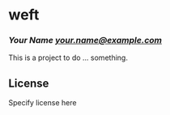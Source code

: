 # weft
### _Your Name <your.name@example.com>_

This is a project to do ... something.

## License

Specify license here

